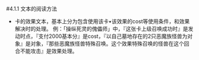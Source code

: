 #4.1.1        文本的阅读方法
* 卡的效果文本，基本上分为包含使用该卡•该效果的cost等使用条件，和效果解决时的处理。
例：「操纵死灵的傀儡师」中，『这张卡上级召唤成功时』是发动时点，『支付2000基本分』是cost，『以自己墓地存在的2只恶魔族怪兽为对象』是对象，『那些恶魔族怪兽特殊召唤。这个效果特殊召唤的怪兽在这个回合不能攻击』是效果处理。
